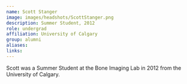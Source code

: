 ```yaml
---
name: Scott Stanger
image: images/headshots/ScottStanger.png
description: Summer Student, 2012
role: undergrad
affiliation: University of Calgary
group: alumni
aliases: 
links:
---
```


Scott was a Summer Student at the Bone Imaging Lab in 2012 from the University of Calgary.
